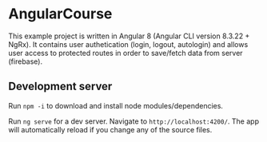 # AngularCourse

This example project is written in Angular 8 (Angular CLI version 8.3.22 + NgRx). It contains user authetication (login, logout, autologin) and allows user access to protected routes in order to save/fetch data from server (firebase).

## Development server

Run `npm -i` to download and install node modules/dependencies.

Run `ng serve` for a dev server. Navigate to `http://localhost:4200/`. The app will automatically reload if you change any of the source files.
